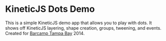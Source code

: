 KineticJS Dots Demo
===================

This is a simple KineticJS demo app that allows you to play with dots. It shows off KineticJS layering, shape creation, groups, tweening, and events. Created for [Barcamp Tampa Bay](http://barcamptampabay.org/) 2014.
